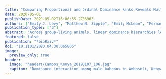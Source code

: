 ```yaml
---
title: "Comparing Proportional and Ordinal Dominance Ranks Reveals Multiple Competitive Landscapes in an Animal Society"
date: 2020-05-01
publishDate: 2020-05-02T16:06:55.270696Z
authors: ["Emily J. Levy", "Matthew N. Zipple", "Emily McLean", "Fernando A. Campos", "Mauna Dasari", "Arielle S. Fogel", "Mathias Franz", "Laurence R. Gesquiere", "Jacob B. Gordon", "Laura Grieneisen", "Bobby Habig", "David J. Jansen", "Niki H. Learn", "Chelsea J. Weibel", "Susan C. Alberts", "Elizabeth A. Archie", "Jeanne Altmann"]
publication_types: ["3"]
abstract: "Across group-living animals, linear dominance hierarchies lead to disparities in access to resources, health outcomes, and reproductive performance. Studies of how dominance rank affects these outcomes typically employ one of several dominance rank metrics without examining the assumptions each metric makes about its underlying competitive processes. Here we compare the ability of two dominance rank metrics - ordinal rank and proportional or 'standardized' rank - to predict 20 distinct traits in a well-studied wild baboon population in Amboseli, Kenya. We propose that ordinal rank best predicts outcomes when competition is density-dependent, while proportional rank best predicts outcomes when competition is density-independent. We found that for 75% (15/20) of the traits, one of the two rank metrics performed better than the other. Strikingly, all male traits were better predicted by ordinal than by proportional rank, while female traits were evenly split between being better predicted by proportional or ordinal rank. Hence, male and female traits are shaped by different competitive regimes: males' competitive environments are largely driven by density-dependent resource access (e.g., access to estrus females), while females' competitive environments are shaped by both density-independent resource access (e.g. distributed food resources) and density-dependent resource access. However, traits related to competition for social and mating partners are an exception to this sex-biased pattern: these traits were better predicted by ordinal rank than by proportional rank for both sexes. We argue that this method of comparing how different rank metrics predict traits of interest can be used as a way to distinguish between different competitive processes operating in animal societies."
featured: false
publication: "*bioRxiv*"
doi: "10.1101/2020.04.30.065805"
image:
  preview_only: true
header:
  image: "headers/Campos_Kenya_20190107_106.jpg"
  caption: "Dominance interaction among male baboons in Amboseli, Kenya."
---
```


